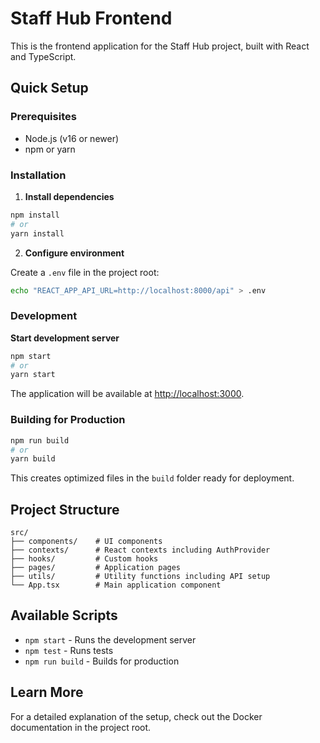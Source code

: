 # Staff Hub Frontend

This is the frontend application for the Staff Hub project, built with React and TypeScript.

## Quick Setup

### Prerequisites

- Node.js (v16 or newer)
- npm or yarn

### Installation

1. **Install dependencies**

```bash
npm install
# or
yarn install
```

2. **Configure environment**

Create a `.env` file in the project root:

```bash
echo "REACT_APP_API_URL=http://localhost:8000/api" > .env
```

### Development

**Start development server**

```bash
npm start
# or
yarn start
```

The application will be available at [http://localhost:3000](http://localhost:3000).

### Building for Production

```bash
npm run build
# or
yarn build
```

This creates optimized files in the `build` folder ready for deployment.

## Project Structure

```
src/
├── components/    # UI components
├── contexts/      # React contexts including AuthProvider
├── hooks/         # Custom hooks
├── pages/         # Application pages
├── utils/         # Utility functions including API setup
└── App.tsx        # Main application component
```

## Available Scripts

- `npm start` - Runs the development server
- `npm test` - Runs tests
- `npm run build` - Builds for production

## Learn More

For a detailed explanation of the setup, check out the Docker documentation in the project root.
